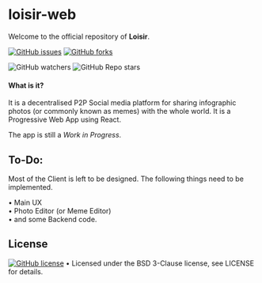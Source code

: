 # loisir-web

Welcome to the official repository of __Loisir__.

[![GitHub issues](https://img.shields.io/github/issues/Loisir/loisir-web?style=for-the-badge)](https://github.com/Loisir/loisir-web/issues)
[![GitHub forks](https://img.shields.io/github/forks/Loisir/loisir-web?style=for-the-badge)](https://github.com/Loisir/loisir-web/network/members)

![GitHub watchers](https://img.shields.io/github/watchers/Loisir/loisir-web?style=for-the-badge)
![GitHub Repo stars](https://img.shields.io/github/stars/Loisir/loisir-web?style=for-the-badge)

#### What is it?

It is a decentralised P2P Social media platform for sharing infographic photos (or commonly known as memes) with the whole world. It is a Progressive Web App using React.

The app is still a *Work in Progress*.

## To-Do:

Most of the Client is left to be designed. The following things need to be implemented.

• Main UX<br>
• Photo Editor (or Meme Editor)<br>
• and some Backend code.<br>

## License

[![GitHub license](https://img.shields.io/github/license/Loisir/loisir-web?style=for-the-badge)](https://github.com/Loisir/loisir-web)
• Licensed under the BSD 3-Clause license, see LICENSE for details.
